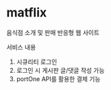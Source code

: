 # matflix

음식점 소개 및 판매 반응형 웹 사이트 

서비스 내용 
1. 시큐리티 로그인
2. 로그인 시 게시판 글/댓글 작성 가능
3. portOne API를 활용한 결제 기능

